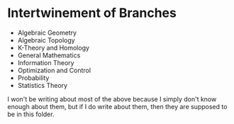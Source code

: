 # Intertwinement of Branches

- Algebraic Geometry
- Algebraic Topology
- K-Theory and Homology
- General Mathematics
- Information Theory
- Optimization and Control
- Probability
- Statistics Theory

I won't be writing about most of the above because I simply don't know enough about them, but if I do write about them, then they are supposed to be in this folder.
